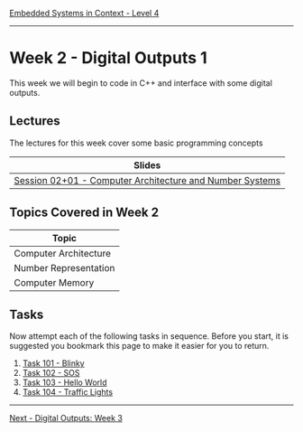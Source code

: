 [Embedded Systems in Context - Level 4](README.md)

---

# Week 2 - Digital Outputs 1
This week we will begin to code in C++ and interface with some digital outputs.

## Lectures
The lectures for this week cover some basic programming concepts

| Slides |
| --- |
| [Session 02+01 -  Computer Architecture and Number Systems](https://liveplymouthac-my.sharepoint.com/:p:/g/personal/nicholas_outram_plymouth_ac_uk/EWx7TU3xAZJCsiP7IRQwRO0B4SmFZjx-_P15x9a2ErUPag) |


## Topics Covered in Week 2

| Topic |
| --- |
| Computer Architecture |
| Number Representation |
| Computer Memory |

## Tasks
Now attempt each of the following tasks in sequence. Before you start, it is suggested you bookmark this page to make it easier for you to return.

 1. [Task 101 - Blinky](TASK101.md) 
 1. [Task 102 - SOS](TASK102.md)
 1. [Task 103 - Hello World](TASK103.md)
 1. [Task 104 - Traffic Lights](TASK104.md)


---

[Next - Digital Outputs: Week 3](Digital_Outputs_2.md)

